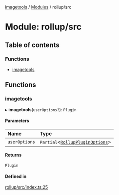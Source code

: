 [imagetools](../README.md) / [Modules](../modules.md) / rollup/src

# Module: rollup/src

## Table of contents

### Functions

- [imagetools](rollup_src.md#imagetools)

## Functions

### imagetools

▸ **imagetools**(`userOptions?`): `Plugin`

#### Parameters

| Name | Type |
| :------ | :------ |
| `userOptions` | `Partial`<[`RollupPluginOptions`](../interfaces/rollup_src_types.RollupPluginOptions.md)\> |

#### Returns

`Plugin`

#### Defined in

[rollup/src/index.ts:25](https://github.com/JonasKruckenberg/imagetools/blob/a033017/packages/rollup/src/index.ts#L25)
